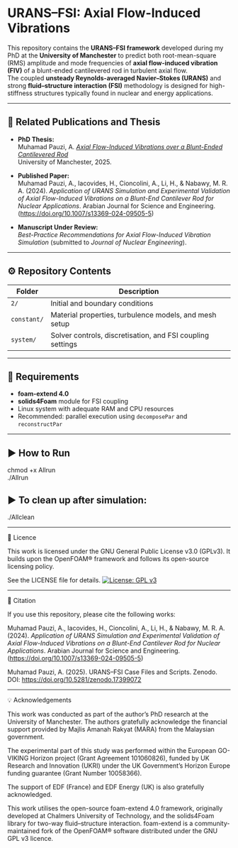 # URANS–FSI: Axial Flow-Induced Vibrations

This repository contains the **URANS–FSI framework** developed during my PhD at the **University of Manchester** to predict both root-mean-square (RMS) amplitude and mode frequencies of **axial flow-induced vibration (FIV)** of a blunt-ended cantilevered rod in turbulent axial flow.  
The coupled **unsteady Reynolds-averaged Navier–Stokes (URANS)** and strong **fluid–structure interaction (FSI)** methodology is designed for high-stiffness structures typically found in nuclear and energy applications.

---

## 📘 Related Publications and Thesis

- **PhD Thesis:**  
Muhamad Pauzi, A. [*Axial Flow-Induced Vibrations over a Blunt-Ended Cantilevered Rod*](https://research.manchester.ac.uk/en/studentTheses/axial-flow-induced-vibrations-over-a-blunt-ended-cantilevered-rod)  
  University of Manchester, 2025.

- **Published Paper:**  
Muhamad Pauzi, A., Iacovides, H., Cioncolini, A., Li, H., & Nabawy, M. R. A. (2024). *Application of URANS Simulation and Experimental Validation of Axial Flow-Induced Vibrations on a Blunt-End Cantilever Rod for Nuclear Applications*. Arabian Journal for Science and Engineering. (https://doi.org/10.1007/s13369-024-09505-5) 
 
- **Manuscript Under Review:**  
  *Best-Practice Recommendations for Axial Flow-Induced Vibration Simulation* (submitted to *Journal of Nuclear Engineering*).

---

## ⚙️ Repository Contents

| Folder | Description |
|---------|--------------|
| `2/` | Initial and boundary conditions | 
| `constant/` | Material properties, turbulence models, and mesh setup |
| `system/` | Solver controls, discretisation, and FSI coupling settings |

---

## 🧩 Requirements

- **foam-extend 4.0**  
- **solids4Foam** module for FSI coupling  
- Linux system with adequate RAM and CPU resources  
- Recommended: parallel execution using `decomposePar` and `reconstructPar`

---

## ▶️ How to Run
chmod +x Allrun  
./Allrun

## ▶️ To clean up after simulation:
./Allclean

---

📜 Licence

This work is licensed under the GNU General Public License v3.0 (GPLv3).
It builds upon the OpenFOAM® framework and follows its open-source licensing policy.

See the LICENSE file for details.
[![License: GPL v3](https://img.shields.io/badge/License-GPLv3-blue.svg)](https://www.gnu.org/licenses/gpl-3.0)

---


📩 Citation

If you use this repository, please cite the following works:

Muhamad Pauzi, A., Iacovides, H., Cioncolini, A., Li, H., & Nabawy, M. R. A. (2024). *Application of URANS Simulation and Experimental Validation of Axial Flow-Induced Vibrations on a Blunt-End Cantilever Rod for Nuclear Applications*. Arabian Journal for Science and Engineering. (https://doi.org/10.1007/s13369-024-09505-5)

Muhamad Pauzi, A. (2025). URANS–FSI Case Files and Scripts.
Zenodo. DOI: https://doi.org/10.5281/zenodo.17399072

---

💡 Acknowledgements

This work was conducted as part of the author’s PhD research at the University of Manchester.
The authors gratefully acknowledge the financial support provided by Majlis Amanah Rakyat (MARA) from the Malaysian government.

The experimental part of this study was performed within the European GO-VIKING Horizon project (Grant Agreement 101060826), funded by UK Research and Innovation (UKRI) under the UK Government’s Horizon Europe funding guarantee (Grant Number 10058366).

The support of EDF (France) and EDF Energy (UK) is also gratefully acknowledged.

This work utilises the open-source foam-extend 4.0 framework, originally developed at Chalmers University of Technology, and the solids4Foam library for two-way fluid–structure interaction.
foam-extend is a community-maintained fork of the OpenFOAM® software distributed under the GNU GPL v3 licence.
